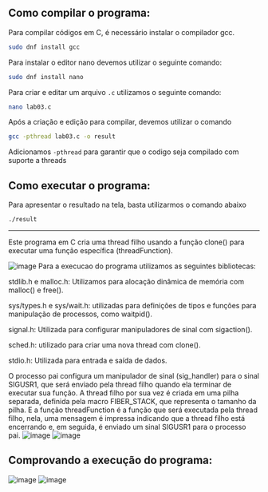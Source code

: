## Como compilar o programa:

Para compilar códigos em C, é necessário instalar o compilador gcc.
```bash
sudo dnf install gcc
```
Para instalar o editor nano devemos utilizar o seguinte comando:
```bash
sudo dnf install nano
```
Para criar e editar um arquivo `.c` utilizamos o seguinte comando:
```bash
nano lab03.c
```
Após a criação e edição  para compilar, devemos utilizar o comando

```bash
gcc -pthread lab03.c -o result
```
Adicionamos `-pthread` para garantir que o codigo seja compilado com suporte a threads

## Como executar o programa:

Para apresentar o resultado na tela, basta utilizarmos o comando abaixo

```bash
./result
```

---

Este programa em C cria uma thread filho usando a função clone() para executar uma função específica (threadFunction).

![image](https://github.com/OtavioBruzadin/LabsSistemasOperacionais/assets/31077442/8a24bec3-2cd7-400d-b8c1-67b93ea77ca9)
Para a execucao do programa utilizamos as seguintes bibliotecas:

stdlib.h e malloc.h: Utilizamos para alocação dinâmica de memória com malloc() e free().

sys/types.h e sys/wait.h: utilizadas para definições de tipos e funções para manipulação de processos, como waitpid().

signal.h: Utilizada para configurar manipuladores de sinal com sigaction().

sched.h: utilizado para criar uma nova thread com clone().

stdio.h: Utilizada para entrada e saída de dados.


O processo pai configura um manipulador de sinal (sig_handler) para o sinal SIGUSR1, que será enviado pela thread filho quando ela terminar de executar sua função. A thread filho por sua vez é criada em uma pilha separada, definida pela macro FIBER_STACK, que representa o tamanho da pilha. E a função threadFunction é a função que será executada pela thread filho, nela, uma mensagem é impressa indicando que a thread filho está encerrando e, em seguida, é enviado um sinal SIGUSR1 para o processo pai.
![image](https://github.com/OtavioBruzadin/LabsSistemasOperacionais/assets/31077442/bc732085-68fd-4581-b496-a10a0a6983d0)
![image](https://github.com/OtavioBruzadin/LabsSistemasOperacionais/assets/31077442/b1d49fe7-a4e7-41a5-a227-b6b07cbf7668)

## Comprovando a execução do programa:
![image](https://github.com/OtavioBruzadin/LabsSistemasOperacionais/assets/31077442/e8a7bebf-3cb7-4517-a1d0-9c69e6520848)
![image](https://github.com/OtavioBruzadin/LabsSistemasOperacionais/assets/31077442/660f156b-c9ba-4fc4-a6f2-b6f8c997c79e)
